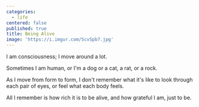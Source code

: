 ```yaml
---
categories:
  - life
centered: false
published: true
title: Being Alive
image: 'https://i.imgur.com/ScvSpb7.jpg'
---
```

I am consciousness;
I move around a lot.

Sometimes
I am human,
or I'm a dog or a cat,
a rat, or a rock.

As I move from form to form,
I don't remember what it's like 
to look through each pair of eyes,
or feel what each body feels.

All I remember
is how rich it is
to be alive,
and how grateful I am,
just to be.
